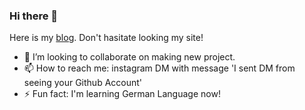 ### Hi there 👋

Here is my [blog](https://gyfolder.github.io). Don't hasitate looking my site!
- 👯 I’m looking to collaborate on making new project.
- 📫 How to reach me: instagram DM with message 'I sent DM from seeing your Github Account'
- ⚡ Fun fact: I'm learning German Language now!

<!--
**gyfolder/gyfolder** is a ✨ _special_ ✨ repository because its `README.md` (this file) appears on your GitHub profile.

Here are some ideas to get you started:

- 🔭 I’m currently working on ...
- 🌱 I’m currently learning ...
- 👯 I’m looking to collaborate on ...
- 🤔 I’m looking for help with ...
- 💬 Ask me about ...
- 📫 How to reach me: ...
- 😄 Pronouns: ...
- ⚡ Fun fact: ...
-->
